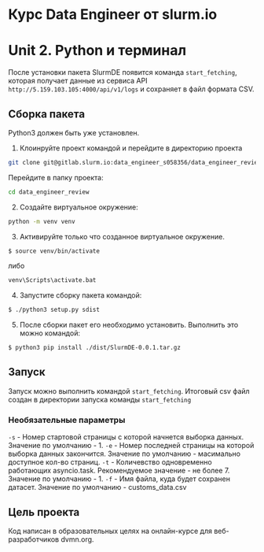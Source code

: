 # Курс Data Engineer от slurm.io
# Unit 2. Python и терминал
После установки пакета SlurmDE появится команда `start_fetching`, которая получает данные из сервиса API `http://5.159.103.105:4000/api/v1/logs` и сохраняет в файл формата CSV. 

## Сборка пакета
Python3 должен быть уже установлен.
1. Клоинруйте проект командой и перейдите в директорию проекта
 ```bash
git clone git@gitlab.slurm.io:data_engineer_s058356/data_engineer_review.git
```
Перейдите в папку проекта:
```bash
cd data_engineer_review
```
2. Создайте виртуальное окружение:
```bash
python -m venv venv
```
3. Активируйте только что созданное виртуальное окружение.
```bash
$ source venv/bin/activate
```
либо
```bash
venv\Scripts\activate.bat
```
4. Запустите сборку пакета командой:
```bash
$ ./python3 setup.py sdist
```
5. После сборки пакет его необходимо установить. Выполнить это можно командой:
```bash
$ python3 pip install ./dist/SlurmDE-0.0.1.tar.gz
```
## Запуск
Запуск можно выполнить командой `start_fetching`. Итоговый csv файл создан в директории запуска команды `start_fetching`
### Необязательные параметры
`-s` - Номер стартовой страницы с которой начнется выборка данных. Значение по умолчанию - 1.
`-e` - Номер последней страницы на которой выборка данных закончится. Значение по умолчанию - масимально доступное кол-во страниц.
`-t` - Количевство одновременно работающих asyncio.task. Рекомендуемое значение - не более 7. Значение по умолчанию - 1.
`-f` - Имя файла, куда будет сохранен датасет. Значение по умолчанию - customs_data.csv
## Цель проекта
Код написан в образовательных целях на онлайн-курсе для веб-разработчиков dvmn.org.
